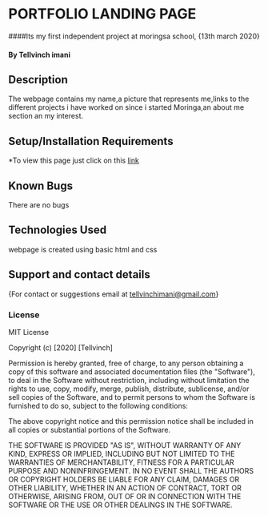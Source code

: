 # PORTFOLIO LANDING PAGE
####Its my first independent project at moringsa school, {13th march 2020}
#### By **Tellvinch imani**
## Description
The webpage contains my name,a picture that represents me,links to the different projects i have worked on since i started Moringa,an about me section an my interest.
## Setup/Installation Requirements
*To view this page just click on this [link](https://tellvinch.github.io/portfolio/.)

## Known Bugs
There are no bugs
## Technologies Used
 webpage is created using basic html and css
## Support and contact details
{For contact or suggestions email at tellvinchimani@gmail.com}
### License

MIT License

Copyright (c) [2020] [Tellvinch]

Permission is hereby granted, free of charge, to any person obtaining a copy
of this software and associated documentation files (the "Software"), to deal
in the Software without restriction, including without limitation the rights
to use, copy, modify, merge, publish, distribute, sublicense, and/or sell
copies of the Software, and to permit persons to whom the Software is
furnished to do so, subject to the following conditions:

The above copyright notice and this permission notice shall be included in all
copies or substantial portions of the Software.

THE SOFTWARE IS PROVIDED "AS IS", WITHOUT WARRANTY OF ANY KIND, EXPRESS OR
IMPLIED, INCLUDING BUT NOT LIMITED TO THE WARRANTIES OF MERCHANTABILITY,
FITNESS FOR A PARTICULAR PURPOSE AND NONINFRINGEMENT. IN NO EVENT SHALL THE
AUTHORS OR COPYRIGHT HOLDERS BE LIABLE FOR ANY CLAIM, DAMAGES OR OTHER
LIABILITY, WHETHER IN AN ACTION OF CONTRACT, TORT OR OTHERWISE, ARISING FROM,
OUT OF OR IN CONNECTION WITH THE SOFTWARE OR THE USE OR OTHER DEALINGS IN THE
SOFTWARE.